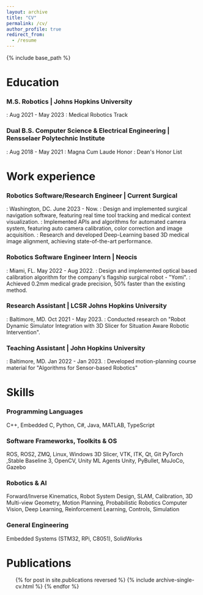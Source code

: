 ```yaml
---
layout: archive
title: "CV"
permalink: /cv/
author_profile: true
redirect_from:
  - /resume
---
```


{% include base_path %}

Education
======
### M.S. Robotics | Johns Hopkins University
:  Aug 2021 - May 2023
:  Medical Robotics Track

### Dual B.S. Computer Science & Electrical Engineering | Rensselaer Polytechnic Institute
:  Aug 2018 - May 2021
:  Magna Cum Laude Honor
:  Dean's Honor List

Work experience
======
### Robotics Software/Research Engineer | Current Surgical
:  Washington, DC.  June 2023 - Now.
:  Design and implemented surgical navigation software, featuring real time tool tracking and medical context visualization.
:  Implemented APIs and algorithms for automated camera system, featuring auto camera calibration, color correction and image acquisition.
:  Research and developed Deep-Learning based 3D medical image alignment, achieving state-of-the-art performance.

### Robotics Software Engineer Intern | Neocis
:  Miami, FL. May 2022 - Aug 2022.
:  Design and implemented optical based calibration algorithm for the company's flagship surgical robot - "Yomi".
:  Achieved 0.2mm medical grade precision, 50% faster than the existing method.

### Research Assistant | LCSR Johns Hopkins University 
:  Baltimore, MD. Oct 2021 - May 2023.
:  Conducted research on "Robot Dynamic Simulator Integration with 3D Slicer for Situation Aware Robotic Intervention".

### Teaching Assistant | John Hopkins University
:  Baltimore, MD. Jan 2022 - Jan 2023.
:  Developed motion-planning course material for "Algorithms for Sensor-based Robotics"

  
Skills
======
### Programming Languages
C++, Embedded C, Python, C#, Java, MATLAB, TypeScript

### Software Frameworks, Toolkits & OS
ROS, ROS2, ZMQ, Linux, Windows
3D Slicer, VTK, ITK, Qt, Git
PyTorch ,Stable Baseline 3, OpenCV, Unity ML Agents
Unity, PyBullet, MuJoCo, Gazebo

### Robotics & AI
Forward/Inverse Kinematics, Robot System Design, SLAM, Calibration, 3D Multi-view Geometry, Motion Planning, Probabilistic Robotics
Computer Vision, Deep Learning, Reinforcement Learning, Controls, Simulation

### General Engineering
Embedded Systems (STM32, RPi, C8051), SolidWorks




Publications
======
  <ul>{% for post in site.publications reversed %}
    {% include archive-single-cv.html %}
  {% endfor %}</ul>
  
  
  
